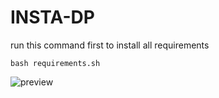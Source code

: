 # INSTA-DP
run this command first to install all requirements

```bash requirements.sh```

![preview](ig_profile.gif)
